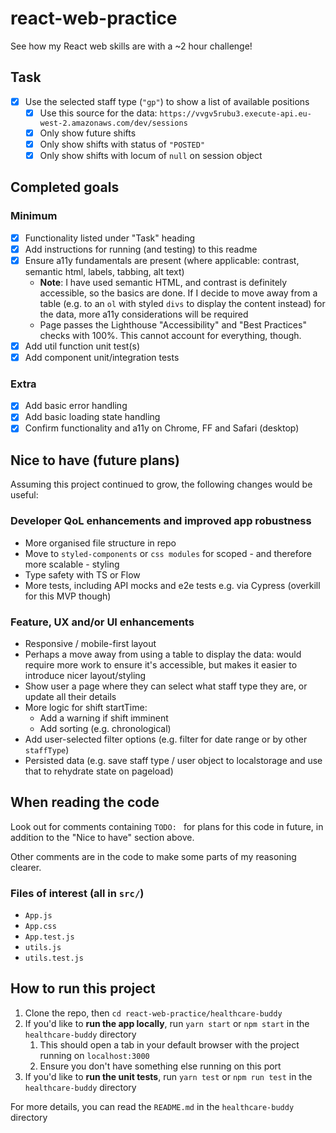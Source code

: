 # react-web-practice

See how my React web skills are with a ~2 hour challenge!

## Task

- [x] Use the selected staff type (`"gp"`) to show a list of available positions
  - [x] Use this source for the data: `https://vvgv5rubu3.execute-api.eu-west-2.amazonaws.com/dev/sessions`
  - [x] Only show future shifts
  - [x] Only show shifts with status of `"POSTED"`
  - [x] Only show shifts with locum of `null` on session object

## Completed goals

### Minimum

- [x] Functionality listed under "Task" heading
- [x] Add instructions for running (and testing) to this readme
- [x] Ensure a11y fundamentals are present (where applicable: contrast, semantic html, labels, tabbing, alt text)
  - **Note**: I have used semantic HTML, and contrast is definitely accessible, so the basics are done. If I decide to move away from a table (e.g. to an `ol` with styled `divs` to display the content instead) for the data, more a11y considerations will be required
  - Page passes the Lighthouse "Accessibility" and "Best Practices" checks with 100%. This cannot account for everything, though.
- [x] Add util function unit test(s)
- [x] Add component unit/integration tests

### Extra

- [x] Add basic error handling
- [x] Add basic loading state handling
- [x] Confirm functionality and a11y on Chrome, FF and Safari (desktop)

## Nice to have (future plans)

Assuming this project continued to grow, the following changes would be useful:

### Developer QoL enhancements and improved app robustness

- More organised file structure in repo
- Move to `styled-components` or `css modules` for scoped - and therefore more scalable - styling
- Type safety with TS or Flow
- More tests, including API mocks and e2e tests e.g. via Cypress (overkill for this MVP though)

### Feature, UX and/or UI enhancements

- Responsive / mobile-first layout
- Perhaps a move away from using a table to display the data: would require more work to ensure it's accessible, but makes it easier to introduce nicer layout/styling
- Show user a page where they can select what staff type they are, or update all their details
- More logic for shift startTime:
  - Add a warning if shift imminent
  - Add sorting (e.g. chronological)
- Add user-selected filter options (e.g. filter for date range or by other `staffType`)
- Persisted data (e.g. save staff type / user object to localstorage and use that to rehydrate state on pageload)

## When reading the code

Look out for comments containing `TODO: ` for plans for this code in future, in addition to the "Nice to have" section above.

Other comments are in the code to make some parts of my reasoning clearer.

### Files of interest (all in `src/`)

- `App.js`
- `App.css`
- `App.test.js`
- `utils.js`
- `utils.test.js`

## How to run this project

1) Clone the repo, then `cd react-web-practice/healthcare-buddy`
2) If you'd like to **run the app locally**, run `yarn start` or `npm start` in the `healthcare-buddy` directory
   1) This should open a tab in your default browser with the project running on `localhost:3000`
   2) Ensure you don't have something else running on this port
3) If you'd like to **run the unit tests**, run `yarn test` or `npm run test` in the `healthcare-buddy` directory

For more details, you can read the `README.md` in the `healthcare-buddy` directory
